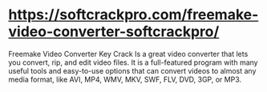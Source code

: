 # https://softcrackpro.com/freemake-video-converter-softcrackpro/
Freemake Video Converter Key Crack  Is a great video converter that lets you convert, rip, and edit video files. It is a full-featured program with many useful tools and easy-to-use options that can convert videos to almost any media format, like AVI, MP4, WMV, MKV, SWF, FLV, DVD, 3GP, or MP3. 
